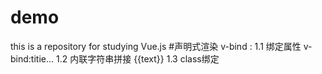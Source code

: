 # demo
this is a repository for studying Vue.js
#声明式渲染
    v-bind :
    1.1 绑定属性
    v-bind:titie...
    1.2 内联字符串拼接
     <a :href="'https://'+baidu">{{text}}</a>
    1.3 class绑定
    